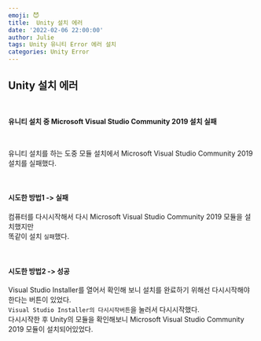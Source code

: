 ```yaml
---
emoji: 😈
title:  Unity 설치 에러
date: '2022-02-06 22:00:00'
author: Julie
tags: Unity 유니티 Error 에러 설치
categories: Unity Error
---
```


## Unity 설치 에러

<br/>

**유니티 설치 중 Microsoft Visual Studio Community 2019 설치 실패**

<br/>

유니티 설치를 하는 도중 모듈 설치에서 Microsoft Visual Studio Community 2019 설치를 실패했다.

<br/>

#### **시도한 방법1 -> 실패**  
컴퓨터를 다시시작해서 다시 Microsoft Visual Studio Community 2019 모듈을 설치했지만  
똑같이 설치 `실패`했다.

<br/>

#### **시도한 방법2 -> 성공**  
Visual Studio Installer를 열어서 확인해 보니 설치를 완료하기 위해선 다시시작해야한다는 버튼이 있었다.  
`Visual Studio Installer의 다시시작버튼`을 눌러서 다시시작했다.  
다시시작한 후 Unity의 모듈을 확인해보니 Microsoft Visual Studio Community 2019 모듈이 설치되어있었다.

<br/>


```toc

```
